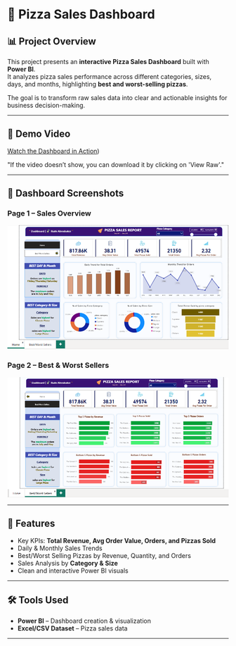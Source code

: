 # 🍕 Pizza Sales Dashboard

## 📊 Project Overview
This project presents an **interactive Pizza Sales Dashboard** built with **Power BI**.  
It analyzes pizza sales performance across different categories, sizes, days, and months, highlighting **best and worst-selling pizzas**.

The goal is to transform raw sales data into clear and actionable insights for business decision-making.

---

## 🎥 Demo Video  
[Watch the Dashboard in Action](https://github.com/AboubakerRiahi/Pizza-Sales-Dashboard-Power-BI/blob/main/dashboard_demo.mp4))

"If the video doesn’t show, you can download it by clicking on 'View Raw'."

---

## 📸 Dashboard Screenshots
### Page 1 – Sales Overview
![Dashboard Page 1](dashboard_page1.png)

### Page 2 – Best & Worst Sellers
![Dashboard Page 2](dashboard_page2.png)

---

## 🚀 Features
- Key KPIs: **Total Revenue, Avg Order Value, Orders, and Pizzas Sold**
- Daily & Monthly Sales Trends
- Best/Worst Selling Pizzas by Revenue, Quantity, and Orders
- Sales Analysis by **Category & Size**
- Clean and interactive Power BI visuals

---

## 🛠 Tools Used
- **Power BI** – Dashboard creation & visualization
- **Excel/CSV Dataset** – Pizza sales data

---



